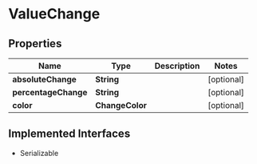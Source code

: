

# ValueChange


## Properties

Name | Type | Description | Notes
------------ | ------------- | ------------- | -------------
**absoluteChange** | **String** |  |  [optional]
**percentageChange** | **String** |  |  [optional]
**color** | **ChangeColor** |  |  [optional]


## Implemented Interfaces

* Serializable


